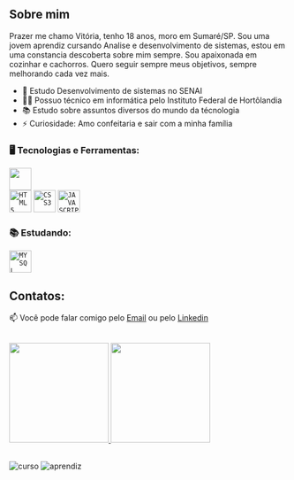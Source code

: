 <p align="center">
  <a href="https://github.com/VitoriaGrizotto">
  </a>
</p>

<div dsplay="inline-block">



</div>



## Sobre mim 

Prazer me chamo Vitória, tenho 18 anos, moro em Sumaré/SP. Sou uma jovem aprendiz cursando Analise e desenvolvimento de sistemas, estou em uma constancia descoberta sobre mim sempre. Sou apaixonada em cozinhar e cachorros. Quero seguir sempre meus objetivos, sempre melhorando cada vez mais.

- 🔭 Estudo Desenvolvimento de sistemas no SENAI
- 👨‍🎓 Possuo técnico em informática pelo Instituto Federal de Hortôlandia
- 📚 Estudo sobre assuntos diversos do mundo da técnologia
- ⚡ Curiosidade: Amo confeitaria e sair com a minha família


### 🖥️ Tecnologias e Ferramentas: 

<code><img  width="40px" src="https://cdn.jsdelivr.net/gh/devicons/devicon@latest/icons/python/python-original.svg"/> </code>
<code><img  width="40px" src="https://cdn.jsdelivr.net/gh/devicons/devicon/icons/html5/html5-original-wordmark.svg" title = "HTML5"/></code>
<code><img  width="40px" src="https://cdn.jsdelivr.net/gh/devicons/devicon/icons/css3/css3-original-wordmark.svg" title = "CSS3"/></code>
<code><img  width="40px" src="https://cdn.jsdelivr.net/gh/devicons/devicon/icons/javascript/javascript-original.svg" title = "JAVASCRIPT"/></code>
          

### 📚 Estudando:
<code><img  width="40px" src="https://cdn.jsdelivr.net/gh/devicons/devicon/icons/mysql/mysql-original.svg" title = "MYSQL"/></code>

          
          
          
## Contatos:

📫 Você pode falar comigo pelo [Email](mailto:vitoriastefanygrizotto@gmail.com) ou pelo [Linkedin](www.linkedin.com/in/vitoria-grizotto-22a3ba277) 
</br>


<br/>


<div>
<a href="https://github.com/VitoriaGrizotto">
<img loading="lazy" height="180em" src="https://github-readme-stats.vercel.app/api/top-langs/?username=VitoriaGrizotto&layout=compact&langs_count=7&theme=dracula"/>
<img loading="lazy" height="180em" src="https://github-readme-stats.vercel.app/api?username=VitoriaGrizotto&show_icons=true&theme=dracula&include_all_commits=true&count_private=true"/>
</a>
</div>

<br/>

![curso](https://img.shields.io/badge/curso%20-%20senai%20-%20red%20)
![aprendiz](https://img.shields.io/badge/aprendiz%20-%20senai%20-%20red)





